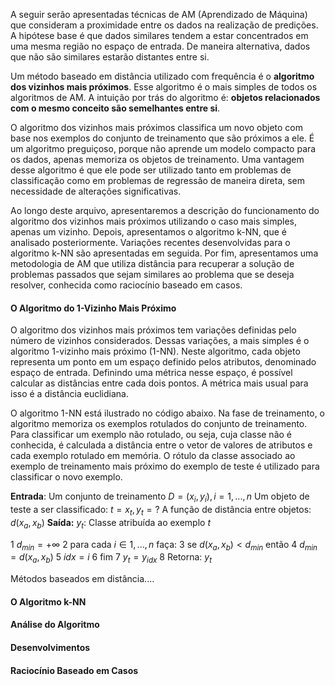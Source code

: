 A seguir serão apresentadas técnicas de AM (Aprendizado de Máquina) que consideram a proximidade entre os dados na realização de predições. A hipótese base é que dados similares tendem a estar concentrados em uma mesma região no espaço de entrada. De maneira alternativa, dados que não são similares estarão distantes entre si.

Um método baseado em distância utilizado com frequência é o **algoritmo dos vizinhos mais próximos**. Esse algoritmo é o mais simples de todos os algoritmos de AM. A intuição por trás do algoritmo é: **objetos relacionados com o mesmo conceito são semelhantes entre si**.

O algoritmo dos vizinhos mais próximos classifica um novo objeto com base nos exemplos do conjunto de treinamento que são próximos a ele. É um algoritmo preguiçoso, porque não aprende um modelo compacto para os dados, apenas memoriza os objetos de treinamento. Uma vantagem desse algoritmo é que ele pode ser utilizado tanto em problemas de classificação como em problemas de regressão de maneira direta, sem necessidade de alterações significativas.

Ao longo deste arquivo, apresentaremos a descrição do funcionamento do algoritmo dos vizinhos mais próximos utilizando o caso mais simples, apenas um vizinho. Depois, apresentamos o algoritmo k-NN, que é analisado posteriormente. Variações recentes desenvolvidas para o algoritmo k-NN são apresentadas em seguida. Por fim, apresentamos uma metodologia de AM que utiliza distância para recuperar a solução de problemas passados que sejam similares ao problema que se deseja resolver, conhecida como raciocínio baseado em casos.

#### O Algoritmo do 1-Vizinho Mais Próximo

O algoritmo dos vizinhos mais próximos tem variações definidas pelo número de vizinhos considerados. Dessas variações, a mais simples é o algoritmo 1-vizinho mais próximo (1-NN). Neste algoritmo, cada objeto representa um ponto em um espaço definido pelos atributos, denominado espaço de entrada. Definindo uma métrica nesse espaço, é possível calcular as distâncias entre cada dois pontos. A métrica mais usual para isso é a distância euclidiana.

O algoritmo 1-NN está ilustrado no código abaixo. Na fase de treinamento, o algoritmo memoriza os exemplos rotulados do conjunto de treinamento. Para classificar um exemplo não rotulado, ou seja, cuja classe não é conhecida, é calculada a distância entre o vetor de valores de atributos e cada exemplo rotulado em memória. O rótulo da classe associado ao exemplo de treinamento mais próximo do exemplo de teste é utilizado para classificar o novo exemplo.


**Entrada**: Um conjunto de treinamento $D = {(x_i, y_i), i = 1, ..., n}$
Um objeto de teste a ser classificado: $t = {x_t, y_t = ?}$
A função de distância entre objetos: $d(x_a, x_b)$
**Saída:** $y_t$: Classe atribuída ao exemplo $t$

1  $d_{min} = +\infty$
2  para cada $i \in 1, ..., n$ faça:
3      se $d(x_a, x_b) < d_{min}$ então
4           $d_{min} = d(x_a, x_b)$
5           $idx = i$
6  fim
7  $y_t = y_{idx}$
8  Retorna: $y_t$

Métodos baseados em distância....





#### O Algoritmo k-NN


#### Análise do Algoritmo


#### Desenvolvimentos


#### Raciocínio Baseado em Casos


